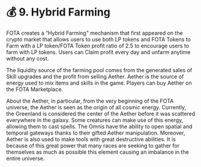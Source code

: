 # 💰 9. Hybrid Farming

FOTA creates a “Hybrid Farming” mechanism that first appeared on the crypto market that allows users to use both LP tokens and FOTA Tokens to Farm with a LP token/FOTA Token profit ratio of 2.5 to encourage users to farm with LP tokens. Users can Claim profit every day and unfarm anytime without any cost.

The liquidity source of the farming pool comes from the generated sales of Skill upgrades and the profit from selling Aether. Aether is the source of energy used to mix items and skills in the game. Players can buy Aether on the FOTA Marketplace.

About the Aether, in particular, from the very beginning of the FOTA universe, the Aether is seen as the origin of all cosmic energy. Currently, the Greenland is considered the center of the Aether before it was scattered everywhere in the galaxy. Some creatures can make use of this energy, allowing them to cast spells. The Omnis have the ability to open spatial and temporal gateways thanks to their gifted Aether manipulation. Moreover, Aether is also used to make tools with great destructive abilities. It is because of this great power that many races are seeking to gather for themselves as much as possible this element causing an imbalance in the entire universe.
